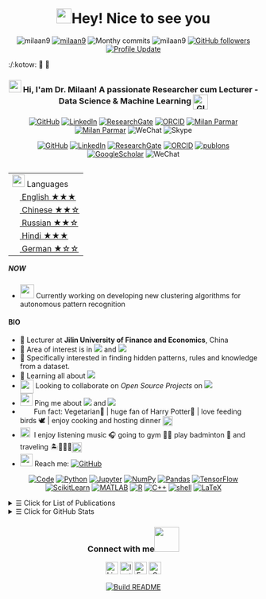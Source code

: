 <h1 align="center"> <img src="https://emojis.slackmojis.com/emojis/images/1531849430/4246/blob-sunglasses.gif?1531849430" width="30"/>Hey! Nice to see you </h1>

<p align="center"> 
    <img src="https://komarev.com/ghpvc/?username=milaan9" alt="milaan9"/>       
    <a href="https://github.com/milaan9?tab=repositories" target="_blank"><img src="https://badges.pufler.dev/repos/milaan9" alt="milaan9"/></a> 
    <img src="https://badges.pufler.dev/years/milaan9" alt="Monthy commits"/>  
    <img src="https://badges.pufler.dev/commits/monthly/milaan9" alt="milaan9"/>   
    <a href="https://github.com/milaan9?tab=followers"><img alt="GitHub followers" src="https://img.shields.io/github/followers/milaan9?color=4C1&logo=github"></a>
    <a href="https://github.com/milaan9/milaan9" target="_blank"><img alt="Profile Update" src="https://img.shields.io/github/last-commit/milaan9/milaan9?label=Profile%20update&style=fflat-square"></a>
    <!--<a href="https://github.com/milaan9" target="_blank"><img alt="milaan9" src="https://badges.pufler.dev/visits/milaan9/milaan9?logo=GitHub&label=visits&color=success&logoColor=white&style=flat-square"/></a>-->
    <!--<img src="https://badges.pufler.dev/gists/milaan9" alt="milaan9"/>-->
    <!--<img src="https://readme-jokes.vercel.app/api" alt="milaan9"/>-->
</p> 

:/:kotow:
🐧 :penguin:

<h3 align="center"> 
    <a href="https://www.gautamkrishnar.com/"><img src="https://media.giphy.com/media/hvRJCLFzcasrR4ia7z/giphy.gif" width="25px"></a> Hi, I'am Dr. Milaan! A passionate Researcher cum Lecturer - Data Science & Machine Learning <img align="center" alt="GIF" width="30px"  src="https://media.giphy.com/media/H6KusZ8pzxtyymblnE/giphy.gif"/>
</h3> 

<p align="center"> 
    <a href="https://github.com/milaan9" target="_blank"><img alt="GitHub" src="https://img.shields.io/badge/-@milaan9-181717?style=flat-square&logo=GitHub&logoColor=white"></a>
    <a href="https://www.linkedin.com/in/milaanparmar" target="_blank"><img alt="LinkedIn" src="https://img.shields.io/badge/-milaanparmar-0077B5?style=flat-square&logo=Linkedin&logoColor=white"></a>
    <a href="https://www.researchgate.net/profile/Milan-Parmar" target="_blank"><img alt="ResearchGate" src="https://img.shields.io/badge/-Milaan Parmar-00CCBB?style=flat-square&logo=ResearchGate&logoColor=white"></a>
    <a href="https://orcid.org/0000-0002-7596-407X" target="_blank"><img alt="ORCID" src="https://img.shields.io/badge/0000_0002_7596_407X_A6CE39?style=flat-square&logo=ORCID&logoColor=white"></a>
    <a href="https://publons.com/researcher/3190369/milan-parmar" target="_blank"><img alt="Milan Parmar" src="https://img.shields.io/badge/-Milan Parmar-336699?style=flat-square&logo=PUBLONS&logoColor=white"></a>
    <a href="https://scholar.google.com/citations?user=TV396CYAAAAJ&hl=en" target="_blank"><img alt="Milan Parmar" src="https://img.shields.io/badge/-Milan Parmar-4885ED?style=flat-square&logo=Google-Scholar&logoColor=white"></a>
    <img alt="WeChat" src="https://img.shields.io/badge/-milaanparmar9-4C1?style=flat-square&logo=wechat&logoColor=white"></a>
    <img alt="Skype" src="https://img.shields.io/badge/milaan.09-blue?flat-square&logo=tencent&logoColor=white"></a>
    <!--<a href="https://scholar.google.com/citations?user=TV396CYAAAAJ&hl=en" target="_blank"><img alt="Portfolio" src="https://img.shields.io/badge/-portfolio-%23?colorB=orange&style=flat-square&logo=&logoColor=white"></a>-->
    <!--<a href="https://milaan9.github.io/" target="_blank"><img alt="Portfolio" src="https://img.shields.io/badge/portfolio-web-%23.svg?colorB=orange&style=flat&&logo=&logoColor=white%22"></a>-->
    <!--<img alt="WeChat" src="https://img.shields.io/static/v1?label=WeChat&message=milaanparmar9&color=7BB32E&logo=wechat"/>-->
    <!--<a href="https://wa.me/+79041599690" target="_blank"><img alt="WhatssApp" src="https://img.shields.io/badge/WhatsApp-%25D366.svg?&style=flat-square&logo=whatsapp&logoColor=white"></a>-->
</p> 

<p align="center"> 
    <a href="https://github.com/milaan9" target="_blank"><img alt="GitHub" src="https://img.shields.io/badge/-@milaan9-181717?style=flat-square&logo=GitHub&logoColor=white"></a>
    <a href="https://www.linkedin.com/in/milaanparmar" target="_blank"><img alt="LinkedIn" src="https://img.shields.io/badge/-LinkedIn-0077B5?style=flat-square&logo=Linkedin&logoColor=white"></a>
    <a href="https://www.researchgate.net/profile/Milan-Parmar" target="_blank"><img alt="ResearchGate" src="https://img.shields.io/badge/-ResearchGate-00CCBB?style=flat-square&logo=ResearchGate&logoColor=white"></a>
    <a href="https://orcid.org/0000-0002-7596-407X" target="_blank"><img alt="ORCID" src="https://img.shields.io/badge/-ORCID-A6CE39?style=flat-square&logo=ORCID&logoColor=white"></a>
    <a href="https://publons.com/researcher/3190369/milan-parmar" target="_blank"><img alt="publons" src="https://img.shields.io/badge/-publons-336699?style=flat-square&logo=PUBLONS&logoColor=white"></a>
    <a href="https://scholar.google.com/citations?user=TV396CYAAAAJ&hl=en" target="_blank"><img alt="GoogleScholar" src="https://img.shields.io/badge/-Google Scholar-4885ED?style=flat-square&logo=Google-Scholar&logoColor=white"></a>
    <img alt="WeChat" src="https://img.shields.io/badge/-milaanparmar9-4C1?style=flat-square&logo=wechat&logoColor=white"></a>
    <!--<a href="https://scholar.google.com/citations?user=TV396CYAAAAJ&hl=en" target="_blank"><img alt="Portfolio" src="https://img.shields.io/badge/-portfolio-%23?colorB=orange&style=flat-square&logo=&logoColor=white"></a>-->
    <!--<a href="https://milaan9.github.io/" target="_blank"><img alt="Portfolio" src="https://img.shields.io/badge/portfolio-web-%23.svg?colorB=orange&style=flat&&logo=&logoColor=white%22"></a>-->
    <!--<img alt="WeChat" src="https://img.shields.io/static/v1?label=WeChat&message=milaanparmar9&color=7BB32E&logo=wechat"/>-->
    <!--<a href="https://wa.me/+79041599690" target="_blank"><img alt="WhatssApp" src="https://img.shields.io/badge/WhatsApp-%25D366.svg?&style=flat-square&logo=whatsapp&logoColor=white"></a>-->
</p> 

<table align="right">
    <tr><td><img src="https://image.flaticon.com/icons/svg/3898/3898082.svg" width="25"> Languages</a></td></tr>
    <tr><td><a href="README.md"><img src="https://image.flaticon.com/icons/svg/197/197484.svg" height="15"> English ★★★</a></td></tr>
    <tr><td><a href="README_pt.md"><img src="https://image.flaticon.com/icons/svg/197/197375.svg" height="15"> Chinese ★★☆</a></td></tr>
    <tr><td><a href="README_pt.md"><img src="https://image.flaticon.com/icons/svg/197/197408.svg" height="15"> Russian ★★☆</a></td></tr>
    <tr><td><a href="README_pt.md"><img src="https://image.flaticon.com/icons/svg/3909/3909444.svg" height="15"> Hindi ★★★</a></td></tr>
    <tr><td><a href="README_pt.md"><img src="https://image.flaticon.com/icons/svg/197/197571.svg" height="15"> German ★☆☆</a></td></tr>
</table>


##### NOW
- <img src="https://github.com/TheDudeThatCode/TheDudeThatCode/blob/master/Assets/Developer.gif" width="28px"> Currently working on developing new clustering algorithms for autonomous pattern recognition

#### BIO

- 🏢 Lecturer at **Jilin University of Finance and Economics**, China
- 🔭 Area of interest is in <img src="https://img.shields.io/badge/Pattern Recognition-green"> and <img src="https://img.shields.io/badge/Anomaly Identification-red">
- 🎯 Specifically interested in finding hidden patterns, rules and knowledge from a dataset.
- 🌱 Learning all about <img src="https://img.shields.io/badge/Deep Learning-brown">
- <img align ='center' width ='27px' src='https://media.giphy.com/media/LnQjpWaON8nhr21vNW/giphy.gif'> Looking to collaborate on *Open Source Projects* on <img src="https://img.shields.io/badge/Machine Learning-blue">
- <img src="https://github.com/SP-XD/SP-XD/blob/main/images/message.gif?raw=true" width="25"/> Ping me about <img src="https://img.shields.io/badge/Data Mining-yellow"> and <img src="https://img.shields.io/badge/Data Visualization-purple">
- &nbsp;<img src="https://github.com/SP-XD/SP-XD/blob/main/images/lightning.gif?raw=true" width="12"/>&nbsp;&nbsp; Fun fact: Vegetarian🌿 | huge fan of Harry Potter🧙 | love feeding birds 🕊 | enjoy cooking and hosting dinner <img align ='center' width ='20px' src='https://media2.giphy.com/media/UQDSBzfyiBKvgFcSTw/giphy.gif?cid=ecf05e47p3cd513axbek3f56ti3jzizq8hincw20jauyyfyw&rid=giphy.gif'>
- <img src="https://emojis.slackmojis.com/emojis/images/1621024394/39092/cat-roll.gif?1621024394" width="20" />&nbsp; I enjoy listening music 🎧 going to gym 🏋️‍♂️ play badminton 🏸 and traveling 🏝️🗻🌄🗿<img align ='center' width ='20px' src="https://github.com/TheDudeThatCode/TheDudeThatCode/blob/master/Assets/Earth.gif" width="18px">
- <img src="https://github.com/SP-XD/SP-XD/blob/main/images/letterbox.gif?raw=true" width="25"/> Reach me: <a href="mailto:milaanparmar9@gmail.com" target="_blank"><img alt="GitHub" src="https://img.shields.io/badge/-milaanparmar9@gmail.com-c14438?style=flat-square&logo=Gmail&logoColor=white"></a>


<p align="center">
    <a href="https://github.com/milaan9?tab=repositories" target="_blank"><img alt="Code" src="https://img.shields.io/badge/-code-000000?style=flat-square&logo=Plex&logoColor=white"></a>
    <a href="https://github.com/milaan9?tab=repositories&language=python" target="_blank"><img alt="Python" src="https://img.shields.io/badge/Python-FFD43B?style=flat-square&logo=python&logoColor=darkgreen"></a>
    <!--<a href="https://github.com/milaan9?tab=repositories&language=python" target="_blank"><img alt="Python" src="https://img.shields.io/badge/Python-★★★-lightgrey?style=flat-square&labelColor=FFD43B&logo=python&logoColor=darkgreen"></a>-->
    <a href="https://github.com/milaan9?tab=repositories&language=Jupyter Notebook" target="_blank"><img alt="Jupyter" src="https://img.shields.io/badge/Jupyter-F37626.svg?&style=flat-square&logo=Jupyter&logoColor=white"></a>
    <a href="https://github.com/milaan9/09_Python_NumPy_Module" target="_blank"><img alt="NumPy" src="https://img.shields.io/badge/Numpy-777BB4?style=flat-square&logo=numpy&logoColor=white"></a>
    <a href="https://github.com/milaan9/10_Python_Pandas_Module" target="_blank"><img alt="Pandas" src="https://img.shields.io/badge/Pandas-2C2D72?style=flat-square&logo=pandas&logoColor=white"></a>
    <a href="https://github.com/milaan9/10_Python_Pandas_Module" target="_blank"><img alt="TensorFlow" src="https://img.shields.io/badge/TensorFlow-FF6F00?style=flat-square&logo=TensorFlow&logoColor=white"></a>
    <a href="https://github.com/milaan9/10_Python_Pandas_Module" target="_blank"><img alt="ScikitLearn" src="https://img.shields.io/badge/scikit_learn-F7931E?style=flat-square&logo=scikit-learn&logoColor=white"></a>
    <a href="https://github.com/milaan9?tab=repositories&language=matlab" target="_blank"><img alt="MATLAB" src="https://img.shields.io/badge/-MATLAB-0076A8?style=flat-square&logo=Mathworks&logoColor=white"></a>
    <a href="https://github.com/milaan9?tab=repositories&language=r" target="_blank"><img alt="R" src="https://img.shields.io/badge/-R-276DC3?style=flat-square&logo=R&logoColor=white"></a>
    <a href="https://github.com/milaan9?tab=repositories&language=c%2B%2B" target="_blank"><img alt="C++" src="https://img.shields.io/badge/-C%2B%2B-00599C?style=flat-square&logo=C%2B%2B&logoColor=white"></a>
    <a href="https://github.com/milaan9?tab=repositories&language=shell" target="_blank"><img alt="shell" src="https://img.shields.io/badge/-shell-5391FE?style=flat-square&logo=PowerShell&logoColor=white"></a>   
    <a href="https://github.com/milaan9?tab=repositories&language=TeX" target="_blank"><img alt="LaTeX" src="https://img.shields.io/badge/-LaTeX-008080?style=flat-square&logo=LaTeX&logoColor=white"></a>
    <!--https://github.com/alexandresanlim/Badges4-README.md-Profile-->
</p>


<details>
<summary><samp>&#9776;</samp> Click for List of Publications </summary>
<br>  
    
📜Journal Articles
     
|No|   Title   |    DOI    |  Journal  |
|--|-----------|-----------|-----------|
|01| [*An Improved Integrated Clustering Learning Strategy Based on Three-Stage Affinity Propagation Algorithm with Density Peak Optimization Theory (2021)*](https://doi.org/10.1155/2021/6666619) |   <a href="https://doi.org/10.1155/2021/6666619" target="_blank"><img alt="DOI" width ='700px' src="https://img.shields.io/badge/DOI:-10.1155/2021/6666619-0099ff?style=fflat-square&labelColor=FFD43B"></a> | **[Complexity](https://www.hindawi.com/journals/complexity)** |
|02| [*Stock price forecasting based on LLE-BP neural network model (2020)*](https://doi.org/10.1016/j.physa.2020.124197) |   <a href="https://doi.org/10.1016/j.physa.2020.124197" target="_blank"><img alt="DOI" width ='700px' src="https://img.shields.io/badge/DOI:-10.1016/j.physa.2020.124197-0099ff?style=fflat-square&labelColor=FFD43B"></a> | **[Physica A: Statistical Mechanics and its Applications](https://www.sciencedirect.com/journal/physica-a-statistical-mechanics-and-its-applications)** |    
|03| [*REDPC: A residual error-based density peak clustering algorithm (2019)*](https://doi.org/10.1016/j.neucom.2018.06.087) |   <a href="https://doi.org/10.1016/j.neucom.2018.06.087" target="_blank"><img alt="DOI" width ='700px' src="https://img.shields.io/badge/DOI:-10.1016/j.neucom.2018.06.087-0099ff?style=fflat-square&labelColor=FFD43B"></a> | **[Neurocomputing](https://www.sciencedirect.com/journal/neurocomputing)** |     
|04| [*A Novel Density Peaks Clustering Halo Node Assignment Method based on K-Nearest Neighbor Theory (2019)*](https://doi.org/10.1109/access.2019.2957242) |   <a href="https://doi.org/10.1109/access.2019.2957242" target="_blank"><img alt="DOI" width ='700px' src="https://img.shields.io/badge/DOI:-10.1109/access.2019.2957242-0099ff?style=fflat-square&labelColor=FFD43B"></a> | **[IEEE Access](https://ieeeaccess.ieee.org/)** |
|05| [*FREDPC: A Feasible Residual Error-Based Density Peak Clustering Algorithm With the Fragment Merging Strategy (2019)*](https://doi.org/10.1109/access.2019.2926579) |   <a href="https://doi.org/10.1109/access.2019.2926579" target="_blank"><img alt="DOI" width ='700px' src="https://img.shields.io/badge/DOI:-10.1109/access.2019.2926579-0099ff?style=fflat-square&labelColor=FFD43B"></a> | **[IEEE Access](https://ieeeaccess.ieee.org/)** |
|06| [*Empirical likelihood based inference for generalized additive partial linear models (2018)*](https://doi.org/10.1016/j.amc.2018.06.050) |   <a href="https://doi.org/10.1016/j.amc.2018.06.050" target="_blank"><img alt="DOI" width ='700px' src="https://img.shields.io/badge/DOI:-10.1016/j.amc.2018.06.050-0099ff?style=fflat-square&labelColor=FFD43B"></a> | **[Applied Mathematics and Computation](https://www.sciencedirect.com/journal/applied-mathematics-and-computation)** |    
|07| [*GDPC: Gravitation-based Density Peaks Clustering algorithm (2018)*](https://doi.org/10.1016/j.physa.2018.02.084) |   <a href="https://doi.org/10.1016/j.physa.2018.02.084" target="_blank"><img alt="DOI" width ='700px' src="https://img.shields.io/badge/DOI:-10.1016/j.physa.2018.02.084-0099ff?style=fflat-square&labelColor=FFD43B"></a> | **[Physica A: Statistical Mechanics and its Applications](https://www.sciencedirect.com/journal/physica-a-statistical-mechanics-and-its-applications)** |     
|08| [*Pocket-switch-network based services optimization in crowdsourced delivery systems (2017)*](https://doi.org/10.1016/j.compeleceng.2017.05.034) |   <a href="https://doi.org/10.1016/j.compeleceng.2017.05.034" target="_blank"><img alt="DOI" width ='700px' src="https://img.shields.io/badge/DOI:-10.1016/j.compeleceng.2017.05.034-0099ff?style=fflat-square&labelColor=FFD43B"></a> | **[Computers & Electrical Engineering](https://www.sciencedirect.com/journal/computers-and-electrical-engineering)** |     
|09| [*Application of Modified OPTICS Algorithm in E-Commerce Sites Classification and Evaluation (2017)*](https://doi.org/10.4018/jeco.2016010106) |   <a href="https://doi.org/10.4018/jeco.2016010106" target="_blank"><img alt="DOI" width ='700px' src="https://img.shields.io/badge/DOI:-10.4018/jeco.2016010106-0099ff?style=fflat-square&labelColor=FFD43B"></a> | **[Journal of Electronic Commerce in Organizations](https://www.igi-global.com/gateway/journal/1076)** | 
|10| [*FP-ABC: Fast and Parallel ABC Based Energy-Efficiency Live VM Allocation Policy in Data Centers (2016)*](https://doi.org/10.1155/2016/9524379) |   <a href="https://doi.org/10.1155/2016/9524379" target="_blank"><img alt="DOI" width ='700px' src="https://img.shields.io/badge/DOI:-10.1155/2016/9524379-0099ff?style=fflat-square&labelColor=FFD43B"></a> | **[Scientific Programming](https://www.hindawi.com/journals/sp/)** |    
   
    
<br>  
    
📃 Conference Proceedings
|No|  Title  |  DOI  | Conference |
|--|---------|-------|------------|
|01| [*A novel density peak clustering algorithm based on squared residual error (2017)*](https://doi.org/10.1109/spac.2017.8304248) |   <a href="https://doi.org/10.1109/spac.2017.8304248" target="_blank"><img alt="DOI" width ='700px' src="https://img.shields.io/badge/DOI:-10.1109/spac.2017.8304248-0099ff?style=fflat-square&labelColor=FFD43B"></a> | **[2017 International Conference on Security, Pattern Analysis, and Cybernetics (SPAC)](https://ieeexplore.ieee.org/xpl/conhome/8300290/proceeding)** |
|02| [*A Prediction of Financial Distress for Listed Companies of the New tertiary board Based on Factor Analysis and Logistic Regression (2016)*](https://doi.org/10.2991/icemse-16.2016.6) |   <a href="https://doi.org/10.1109/spac.2017.8304248" target="_blank"><img alt="DOI" width ='700px' src="https://img.shields.io/badge/DOI:-10.2991/icemse&#8722;16.2016.6-0099ff?style=fflat-square&labelColor=FFD43B"></a> | **[Proceedings of the 2016 International Conference on Education, Management Science and Economics](https://www.atlantis-press.com/proceedings/icemse-16/articles)** |

<br>     
    
📖 Book Chapter
|No|  Title  |  DOI  | Book Chapter |
|--|---------|-------|--------------|
|01| [*Parameters Estimation of Regression Model Based on the Improved AFSA (2017)*](https://doi.org/10.1007/978-3-319-49568-2_3) |   <a href="https://doi.org/10.1007/978-3-319-49568-2_3" target="_blank"><img alt="DOI" width ='600px' src="https://img.shields.io/badge/DOI:-10.1007/978&#8722;3&#8722;319&#8722;49568&#8722;2&#95;3-0099ff?style=fflat-square&labelColor=FFD43B"></a> | **[Recent Developments in Intelligent Systems and Interactive Applications](https://www.springer.com/gp/book/9783319495675)** |    
    
    
    
</details>

<details>
<summary><samp>&#9776;</samp> Click for GitHub Stats </summary>
<p align="center">
    <img height="140em" src="https://github-readme-stats.vercel.app/api?username=milaan9&theme=jolly&show_icons=true" alt="Milaan's Github readme stats">
    <img height="140em" src="http://github-readme-streak-stats.herokuapp.com?user=milaan9&&theme=jolly&show_icons=true" alt="milaan9"/>
</p>
</details>


<div align="center">
<h3> Connect with me<a href="https://gifyu.com/image/Zy2f"><img src="https://github.com/milaan9/milaan9/blob/main/Handshake.gif" width="50px"></a>
</h3> 
<p align="center">
    <a href="https://www.linkedin.com/in/milaanparmar" target="_blank"><img alt="LinkedIn" width="25px" src="https://github.com/TheDudeThatCode/TheDudeThatCode/blob/master/Assets/Linkedin.svg"></a>
    <a href="https://www.instagram.com/milaanparmar9" target="_blank"><img alt="Instagram" width="25px" src="https://github.com/TheDudeThatCode/TheDudeThatCode/blob/master/Assets/Instagram.svg"></a>
    <a href="https://www.facebook.com/milaanparmar" target="_blank"><img alt="Facebook" width="25px" src="https://upload.wikimedia.org/wikipedia/commons/5/51/Facebook_f_logo_%282019%29.svg"></a>
    <a href="mailto:milaanparmar9@gmail.com" target="_blank"><img alt="Gmail" width="25px" src="https://github.com/TheDudeThatCode/TheDudeThatCode/blob/master/Assets/Gmail.svg"></a> 
</p>  
    
<p align="center">
    <a href="https://github.com/milaan9/milaan9/actions"><img alt="Build README" src="https://github.com/milaan9/milaan9/workflows/Build%20README/badge.svg"></a>  
</p>

<!--
[![DOI](https://zenodo.org/badge/200104059.svg)](https://zenodo.org/badge/latestdoi/200104059)
- 📄 [Resume](https://sudhanshu456.github.io/stages/updated_resume.pdf) 
![Sudhanshu Prajapati's github stats](https://github-readme-stats.vercel.app/api?username=sudhanshu456&show_icons=true)
[![Top Langs](https://github-readme-stats.vercel.app/api/top-langs/?username=sudhanshu456&layout=compact)](https://github.com/sudhanshu456)
- 💻Checkout my [portfolio](https://sudhanshu456.github.io/)
-->
